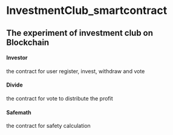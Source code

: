 # InvestmentClub_smartcontract
## The experiment of investment club on Blockchain
#### Investor
the contract for user register, invest, withdraw and vote
#### Divide
the contract for vote to distribute the profit
#### Safemath
the contract for safety calculation 
